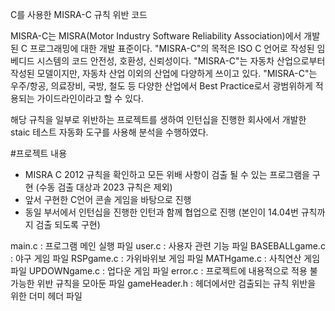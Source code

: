 C를 사용한 MISRA-C 규칙 위반 코드

MISRA-C는 MISRA(Motor Industry Software Reliability Association)에서 개발된 C 프로그래밍에 대한 개발 표준이다.
"MISRA-C"의 목적은 ISO C 언어로 작성된 임베디드 시스템의 코드 안전성, 호환성, 신뢰성이다.
"MISRA-C"는 자동차 산업으로부터 작성된 모델이지만, 자동차 산업 이외의 산업에 다양하게 쓰이고 있다. "MISRA-C"는 우주/항공, 의료장비, 국방, 철도 등 다양한 산업에서 Best Practice로서 광범위하게 적용되는 가이드라인이라고 할 수 있다.

해당 규칙을 일부로 위반하는 프로젝트를 생하여 인턴십을 진행한 회사에서 개발한 staic 테스트 자동화 도구를 사용해 분석을 수행하였다.

#프로젝트 내용
- MISRA C 2012 규칙을 확인하고 모든 위배 사항이 검출 될 수 있는 프로그램을 구현 (수동 검출 대상과 2023 규칙은 제외)
- 앞서 구현한 C언어 콘솔 게임을 바탕으로 진행
- 동일 부서에서 인턴십을 진행한 인턴과 함께 협업으로 진행 (본인이 14.04번 규칙까지 검출 되도록 구현)

main.c : 프로그램 메인 실행 파일
user.c : 사용자 관련 기능 파일
BASEBALLgame.c : 야구 게임 파일
RSPgame.c : 가위바위보 게임 파일
MATHgame.c : 사칙연산 게임 파일
UPDOWNgame.c : 업다운 게임 파일
error.c : 프로젝트에 내용적으로 적용 불가능한 위반 규칙을 모아둔 파일
gameHeader.h : 헤더에서만 검출되는 규칙 위반을 위한 더미 헤더 파일

